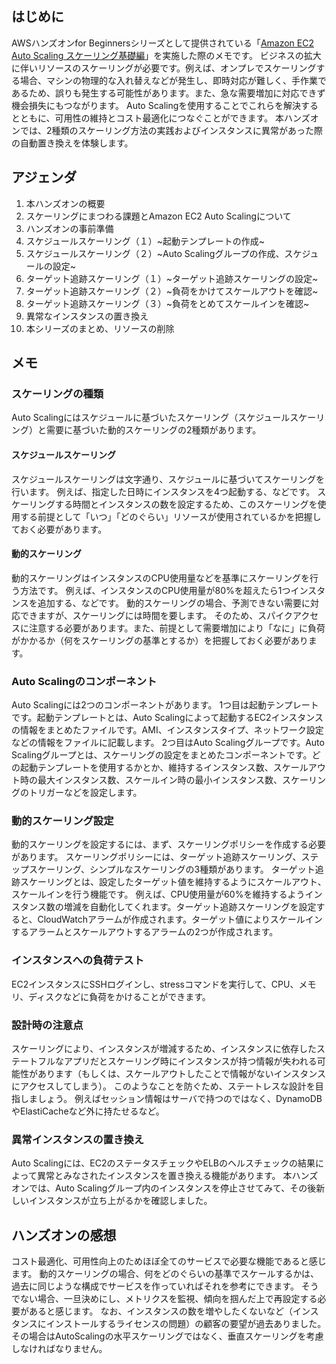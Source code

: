 <!--
title:   AWS Hands-on for Beginners Amazon EC2 Auto Scaling スケーリング基礎編：学習メモ
tags:    AWS,EC2,AutoScaling,ハンズオン
id:      
private: false
-->

## はじめに

AWSハンズオンfor Beginnersシリーズとして提供されている「[Amazon EC2 Auto Scaling スケーリング基礎編](https://pages.awscloud.com/JAPAN-event-OE-Hands-on-for-Beginners-Auto_Scaling-2022-reg-event.html?trk=aws_introduction_page)」を実施した際のメモです。
ビジネスの拡大に伴いリソースのスケーリングが必要です。例えば、オンプレでスケーリングする場合、マシンの物理的な入れ替えなどが発生し、即時対応が難しく、手作業であるため、誤りも発生する可能性があります。また、急な需要増加に対応できず機会損失にもつながります。
Auto Scalingを使用することでこれらを解決するとともに、可用性の維持とコスト最適化につなぐことができます。
本ハンズオンでは、2種類のスケーリング方法の実践およびインスタンスに異常があった際の自動置き換えを体験します。

## アジェンダ

1. 本ハンズオンの概要
2. スケーリングにまつわる課題とAmazon EC2 Auto Scalingについて
3. ハンズオンの事前準備
4. スケジュールスケーリング（１）~起動テンプレートの作成~
5. スケジュールスケーリング（２）~Auto Scalingグループの作成、スケジュールの設定~
6. ターゲット追跡スケーリング（１）~ターゲット追跡スケーリングの設定~
7. ターゲット追跡スケーリング（２）~負荷をかけてスケールアウトを確認~
8. ターゲット追跡スケーリング（３）~負荷をとめてスケールインを確認~
9. 異常なインスタンスの置き換え
10. 本シリーズのまとめ、リソースの削除

## メモ

### スケーリングの種類

Auto Scalingにはスケジュールに基づいたスケーリング（スケジュールスケーリング）と需要に基づいた動的スケーリングの2種類があります。

#### スケジュールスケーリング

スケジュールスケーリングは文字通り、スケジュールに基づいてスケーリングを行います。
例えば、指定した日時にインスタンスを4つ起動する、などです。
スケーリングする時間とインスタンスの数を設定するため、このスケーリングを使用する前提として「いつ」「どのぐらい」リソースが使用されているかを把握しておく必要があります。

#### 動的スケーリング

動的スケーリングはインスタンスのCPU使用量などを基準にスケーリングを行う方法です。
例えば、インスタンスのCPU使用量が80%を超えたら1つインスタンスを追加する、などです。
動的スケーリングの場合、予測できない需要に対応できますが、スケーリングには時間を要します。
そのため、スパイクアクセスに注意する必要があります。また、前提として需要増加により「なに」に負荷がかかるか（何をスケーリングの基準とするか）を把握しておく必要があります。

### Auto Scalingのコンポーネント

Auto Scalingには2つのコンポーネントがあります。
1つ目は起動テンプレートです。起動テンプレートとは、Auto Scalingによって起動するEC2インスタンスの情報をまとめたファイルです。AMI、インスタンスタイプ、ネットワーク設定などの情報をファイルに記載します。
2つ目はAuto Scalingグループです。Auto Scalingグループとは、スケーリングの設定をまとめたコンポーネントです。どの起動テンプレートを使用するかとか、維持するインスタンス数、スケールアウト時の最大インスタンス数、スケールイン時の最小インスタンス数、スケーリングのトリガーなどを設定します。

### 動的スケーリング設定

動的スケーリングを設定するには、まず、スケーリングポリシーを作成する必要があります。
スケーリングポリシーには、ターゲット追跡スケーリング、ステップスケーリング、シンプルなスケーリングの3種類があります。
ターゲット追跡スケーリングとは、設定したターゲット値を維持するようにスケールアウト、スケールインを行う機能です。
例えば、CPU使用量が60%を維持するようインスタンス数の増減を自動化してくれます。ターゲット追跡スケーリングを設定すると、CloudWatchアラームが作成されます。ターゲット値によりスケールインするアラームとスケールアウトするアラームの2つが作成されます。

### インスタンスへの負荷テスト

EC2インスタンスにSSHログインし、stressコマンドを実行して、CPU、メモリ、ディスクなどに負荷をかけることができます。

### 設計時の注意点

スケーリングにより、インスタンスが増減するため、インスタンスに依存したステートフルなアプリだとスケーリング時にインスタンスが持つ情報が失われる可能性があります（もしくは、スケールアウトしたことで情報がないインスタンスにアクセスしてしまう）。
このようなことを防ぐため、ステートレスな設計を目指しましょう。
例えばセッション情報はサーバで持つのではなく、DynamoDBやElastiCacheなど外に持たせるなど。

### 異常インスタンスの置き換え

Auto Scalingには、EC2のステータスチェックやELBのヘルスチェックの結果によって異常とみなされたインスタンスを置き換える機能があります。
本ハンズオンでは、Auto Scalingグループ内のインスタンスを停止させてみて、その後新しいインスタンスが立ち上がるかを確認しました。

## ハンズオンの感想

コスト最適化、可用性向上のためほぼ全てのサービスで必要な機能であると感じます。
動的スケーリングの場合、何をどのぐらいの基準でスケールするかは、過去に同じような構成でサービスを作っていればそれを参考にできます。
そうでない場合、一旦決めにし、メトリクスを監視、傾向を掴んだ上で再設定する必要があると感じます。
なお、インスタンスの数を増やしたくないなど（インスタンスにインストールするライセンスの問題）の顧客の要望が過去ありました。その場合はAutoScalingの水平スケーリングではなく、垂直スケーリングを考慮しなければなりません。